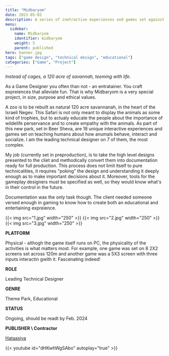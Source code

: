 ```yaml
---
title: "Midbaryom"
date: 2022-05-02
description: A series of inetractive experiences and games set against the backdrop of the Israeli Negev
menu:
  sidebar:
    name: Midbaryom 
    identifier: midbaryom
    weight: 5
    parent: published
hero: banner.jpg
tags: ["game design", "technical design", "educational"]
categories: ["Game", "Project"]
---
```


*Instead of cages, a 120 acre of savannah, teeming with life.*

As a Game Designer you often than not - an entratainer. You craft expreiences that alleviate fun. That is why Midbaryom is a very special project, in size, purpose and ethical values. 

A zoo is to be rebuilt as natural 120 acre savannanah, in the heart of the Israeli Negev. This Safari is not only meant to display the animals as some kind of trophies, but to actualy educate the people about the importance of wildelife perservance and to create empathy with the animals. As part of this new park, set in Beer Sheva, are 18 unique interactive experiences and games set on teaching humans about how anumals behave, interact and socialize. I am the leading technical designer on 7 of them, the most complex.

My job (currently set in preproduction), is to take the high level designs presented to the cliet and methodically convert them into documentation ready for full production. This process does not limit itself to pure technicalities, it requires "poking" the design and understanding it deeply enough as to make important decisions about it. Moreover, tools for the gameplay designers must be specified as well, so they would know what's in their control in the future.

Documentation was the only task though. The client needed someone versed enough in gaming to know how to create both an educational and entertaining expreience.

{{< img src="1.jpg" width="250" >}}
{{< img src="2.jpg" width="250"  >}}
{{< img src="3.jpg" width="250"  >}}

**PLATFORM**

Physical - althogh the game itself runs on PC, the physicality of the activities is what matters most. For example, one game was set on 8 2X2 screens set across 120m and another game was a 5X3 screen with three inputs interactin gwith it. Fascenating indeed!

**ROLE**

Leading Technical Designer

**GENRE**

Theme Park, Educational

**STATUS**

Ongoing, should be readt by Feb. 2024

**PUBLISHER \ Contractor**

[Hataasiya](https://theindustry.co.il/)

{{< youtube id="dHKwhWgSAbo" autoplay="true" >}}